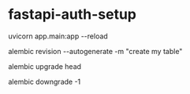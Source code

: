 # fastapi-auth-setup


uvicorn app.main:app --reload

alembic revision --autogenerate -m "create my table"

alembic upgrade head

alembic downgrade -1